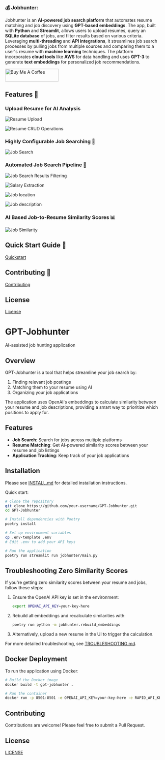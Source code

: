 ### 💰 **Jobhunter**:  
Jobhunter is an **AI-powered job search platform** that automates resume matching and job discovery using **GPT-based embeddings**. The app, built with **Python** and **Streamlit**, allows users to upload resumes, query an **SQLite database** of jobs, and filter results based on various criteria. Leveraging **multi-threading** and **API integrations**, it streamlines job search processes by pulling jobs from multiple sources and comparing them to a user's resume with **machine learning** techniques. The platform incorporates **cloud tools** like **AWS** for data handling and uses **GPT-3** to generate **text embeddings** for personalized job recommendations.

<a href="https://buymeacoffee.com/jjespinozag" target="_blank">
    <img src="https://cdn.buymeacoffee.com/buttons/default-orange.png" alt="Buy Me A Coffee" height="41" width="174">
</a>

## Features 🌟

### Upload Resume for AI Analysis
![Resume Upload](images/image_ui_resume_load.jpg)

![Resume CRUD Operations](images/image_ui_resume_CRUD.jpg)

### Highly Configurable Job Searching 🧐
![Job Search](images/image_ui_job_search.png)

### Automated Job Search Pipeline 🚀

![Job Search Results Filtering](images/image_ui_job_filters.png)

![Salary Extraction](images/image_ui_salary.png)

![Job location](images/image_ui_job_location_apply_options.png)

![Job description](images/image_ui_description_highlights.png) 


### AI Based Job-to-Resume Similarity Scores 📊
![Job Similarity](images/image_ui_job_similarity.png)


## Quick Start Guide 🚀

[Quickstart](INSTALL.md)

## Contributing 🤝

[Contributing](CONTRIBUTING.md)

## License

[License](LISENSE.md)

# GPT-Jobhunter
AI-assisted job hunting application

## Overview

GPT-Jobhunter is a tool that helps streamline your job search by:
1. Finding relevant job postings
2. Matching them to your resume using AI
3. Organizing your job applications

The application uses OpenAI's embeddings to calculate similarity between your resume and job descriptions, providing a smart way to prioritize which positions to apply for.

## Features

- **Job Search**: Search for jobs across multiple platforms
- **Resume Matching**: Get AI-powered similarity scores between your resume and job listings
- **Application Tracking**: Keep track of your job applications

## Installation

Please see [INSTALL.md](INSTALL.md) for detailed installation instructions.

Quick start:
```bash
# Clone the repository
git clone https://github.com/your-username/GPT-Jobhunter.git
cd GPT-Jobhunter

# Install dependencies with Poetry
poetry install

# Set up environment variables
cp .env-template .env
# Edit .env to add your API keys

# Run the application
poetry run streamlit run jobhunter/main.py
```

## Troubleshooting Zero Similarity Scores

If you're getting zero similarity scores between your resume and jobs, follow these steps:

1. Ensure the OpenAI API key is set in the environment:
   ```bash
   export OPENAI_API_KEY=your-key-here
   ```

2. Rebuild all embeddings and recalculate similarities with:
   ```bash
   poetry run python -m jobhunter.rebuild_embeddings
   ```

3. Alternatively, upload a new resume in the UI to trigger the calculation.

For more detailed troubleshooting, see [TROUBLESHOOTING.md](TROUBLESHOOTING.md).

## Docker Deployment

To run the application using Docker:

```bash
# Build the Docker image
docker build -t gpt-jobhunter .

# Run the container
docker run -p 8501:8501 -e OPENAI_API_KEY=your-key-here -e RAPID_API_KEY=your-key-here gpt-jobhunter
```

## Contributing

Contributions are welcome! Please feel free to submit a Pull Request.

## License

[LICENSE](LICENSE)
